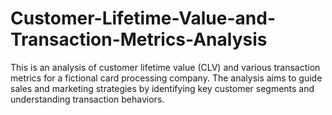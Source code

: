 # Customer-Lifetime-Value-and-Transaction-Metrics-Analysis
This is an analysis of customer lifetime value (CLV) and various transaction metrics for a fictional card processing company. The analysis aims to guide sales and marketing strategies by identifying key customer segments and understanding transaction behaviors.
